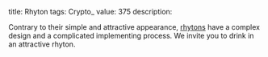 title: Rhyton
tags: Crypto_
value: 375
description: <p>Contrary to their simple and attractive appearance, <a href="/tasks/rhyton_3cab7c2013c188d68ec5e372fdd8bc7794e0da91.txz">rhytons</a> have a complex design and a complicated implementing process. We invite you to drink in an attractive rhyton.</p>
